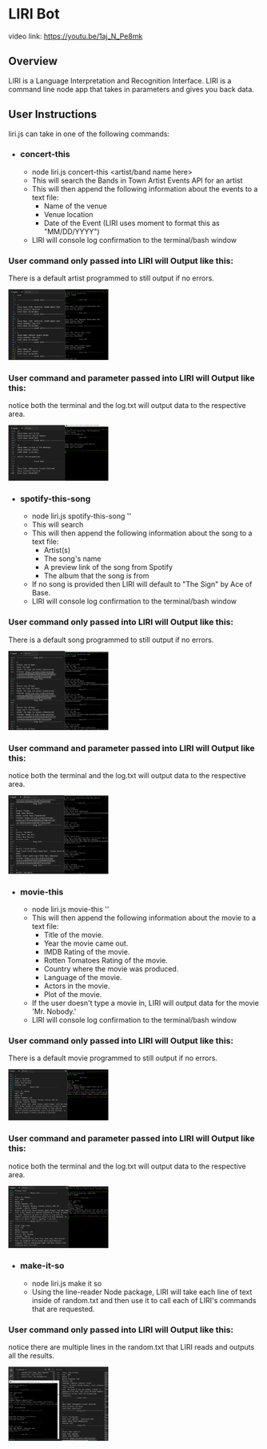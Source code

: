 # LIRI Bot
video link: https://youtu.be/1aj_N_Pe8mk
## Overview
LIRI is a Language Interpretation and Recognition Interface. LIRI is a command line node app that takes in parameters and gives you back data.

## User Instructions
liri.js can take in one of the following commands:

* ### concert-this
  * node liri.js concert-this <artist/band name here>
  * This will search the Bands in Town Artist Events API for an artist 
  * This will then append the following information about the events to a text file: 
    * Name of the venue
    * Venue location
    * Date of the Event (LIRI uses moment to format this as "MM/DD/YYYY")
  * LIRI will console log confirmation to the terminal/bash window  

### User command only passed into LIRI will Output like this:
There is a default artist programmed to still output if no errors.

<img src="https://github.com/clearplaid/liri-node-app/blob/master/images/concert-no-arg.PNG" alt="concert-this-no-arg" style="width:200px;"/> 

### User command and parameter passed into LIRI will Output like this:
notice both the terminal and the log.txt will output data to the respective area.

<img src="https://github.com/clearplaid/liri-node-app/blob/master/images/concert-args.PNG" alt="concert-this-arg" style="width:200px;"/>


* ### spotify-this-song
  * node liri.js spotify-this-song '<song name here>'
  * This will search 
  * This will then append the following information about the song to a text file: 
    * Artist(s)
    * The song's name
    * A preview link of the song from Spotify
    * The album that the song is from
  * If no song is provided then LIRI will default to "The Sign" by Ace of Base.
  * LIRI will console log confirmation to the terminal/bash window  

### User command only passed into LIRI will Output like this:
There is a default song programmed to still output if no errors.

<img src="https://github.com/clearplaid/liri-node-app/blob/master/images/spotify-no-arg.PNG" alt="spotify-this-no-arg" style="width:200px;"/> 

### User command and parameter passed into LIRI will Output like this:
notice both the terminal and the log.txt will output data to the respective area.

<img src="https://github.com/clearplaid/liri-node-app/blob/master/images/spotify-args.PNG" alt="spotify-this-arg" style="width:200px;"/>
 
  
* ### movie-this
  * node liri.js movie-this '<movie name here>'
  * This will then append the following information about the movie to a text file: 
    * Title of the movie.
    * Year the movie came out.
    * IMDB Rating of the movie.
    * Rotten Tomatoes Rating of the movie.
    * Country where the movie was produced.
    * Language of the movie.
    * Actors in the movie.
    * Plot of the movie.
  * If the user doesn't type a movie in, LIRI will output data for the movie 'Mr. Nobody.' 
  * LIRI will console log confirmation to the terminal/bash window  

### User command only passed into LIRI will Output like this:
There is a default movie programmed to still output if no errors.

<img src="https://github.com/clearplaid/liri-node-app/blob/master/images/movie-no-args.PNG" alt="movie-this-no-arg" style="width:200px;"/> 

### User command and parameter passed into LIRI will Output like this:
notice both the terminal and the log.txt will output data to the respective area.

<img src="https://github.com/clearplaid/liri-node-app/blob/master/images/movie-args.PNG" alt="concert-this-no-arg" style="width:200px;"/> 
 
 
* ### make-it-so
  * node liri.js make it so
  * Using the line-reader Node package, LIRI will take each line of text inside of random.txt and then use it to call each of LIRI's commands that are requested.
 
 ### User command only passed into LIRI will Output like this:
 notice there are multiple lines in the random.txt that LIRI reads and outputs all the results.
 
 <img src="https://github.com/clearplaid/liri-node-app/blob/master/images/make-it-so-w-text.PNG" alt="make-it-so" style="width:200px;"/> 

